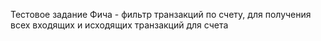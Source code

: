 Тестовое задание
Фича - фильтр транзакций по счету, для получения всех входящих и исходящих транзакций для счета